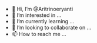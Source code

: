 - 👋 Hi, I’m @Aritrinoeryanti
- 👀 I’m interested in ...
- 🌱 I’m currently learning ...
- 💞️ I’m looking to collaborate on ...
- 📫 How to reach me ...

<!---
Aritrinoeryanti/Aritrinoeryanti is a ✨ special ✨ repository because its `README.md` (this file) appears on your GitHub profile.
You can click the Preview link to take a look at your changes.
--->
